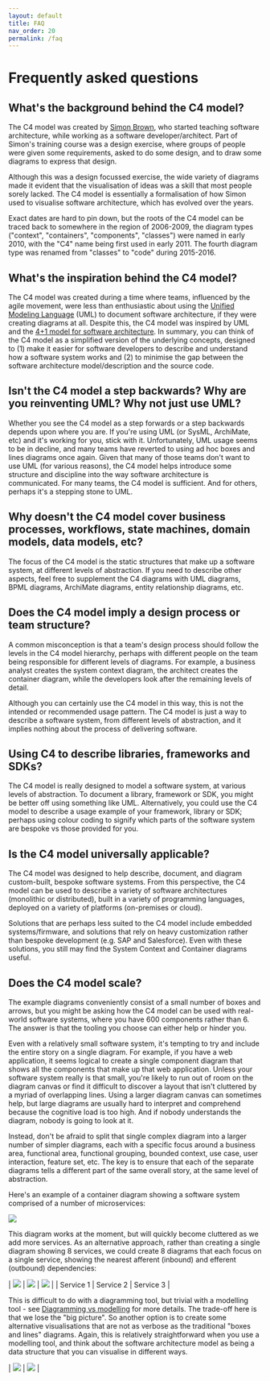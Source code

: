 ```yaml
---
layout: default
title: FAQ
nav_order: 20
permalink: /faq
---
```


# Frequently asked questions

## What's the background behind the C4 model?

The C4 model was created by [Simon Brown](http://simonbrown.je), who started teaching software architecture,
while working as a software developer/architect. Part of Simon's training course was a design exercise,
where groups of people were given some requirements, asked to do some design, and to draw some diagrams to express
that design.

Although this was a design focussed exercise, the wide variety of diagrams made it evident that the visualisation
of ideas was a skill that most people sorely lacked. The C4 model is essentially a formalisation of how Simon used
to visualise software architecture, which has evolved over the years.

Exact dates are hard to pin down, but the roots of the C4 model can be traced back to somewhere in the region
of 2006-2009, the diagram types ("context", "containers", "components", "classes") were named in early 2010,
with the "C4" name being first used in early 2011. The fourth diagram type was renamed from "classes" to "code"
during 2015-2016.

## What's the inspiration behind the C4 model?

The C4 model was created during a time where teams, influenced by the agile movement, were less than enthusiastic
about using the [Unified Modeling Language](https://en.wikipedia.org/wiki/Unified_Modeling_Language) (UML) to document
software architecture, if they were creating diagrams at all. Despite this, the C4 model was inspired by UML and
the [4+1 model for software architecture](https://en.wikipedia.org/wiki/4%2B1_architectural_view_model).
In summary, you can think of the C4 model as a simplified version of the underlying concepts, designed to
(1) make it easier for software developers to describe and understand how a software system works and
(2) to minimise the gap between the software architecture model/description and the source code.

## Isn't the C4 model a step backwards? Why are you reinventing UML? Why not just use UML?

Whether you see the C4 model as a step forwards or a step backwards depends upon where you are. If you're using UML
(or SysML, ArchiMate, etc) and it's working for you, stick with it. Unfortunately, UML usage seems to be in decline,
and many teams have reverted to using ad hoc boxes and lines diagrams once again. Given that many of those teams don't
want to use UML (for various reasons), the C4 model helps introduce some structure and discipline into the way software
architecture is communicated. For many teams, the C4 model is sufficient. And for others, perhaps it's a stepping stone
to UML.

## Why doesn't the C4 model cover business processes, workflows, state machines, domain models, data models, etc?

The focus of the C4 model is the static structures that make up a software system, at different levels of abstraction.
If you need to describe other aspects, feel free to supplement the C4 diagrams with UML diagrams, BPML diagrams,
ArchiMate diagrams, entity relationship diagrams, etc.

## Does the C4 model imply a design process or team structure?

A common misconception is that a team's design process should follow the levels in the C4 model hierarchy, perhaps
with different people on the team being responsible for different levels of diagrams. For example, a business analyst
creates the system context diagram, the architect creates the container diagram, while the developers look after the
remaining levels of detail.

Although you can certainly use the C4 model in this way, this is not the intended or recommended usage pattern. The
C4 model is just a way to describe a software system, from different levels of abstraction, and it implies nothing
about the process of delivering software.

## Using C4 to describe libraries, frameworks and SDKs?

The C4 model is really designed to model a software system, at various levels of abstraction. To document a library,
framework or SDK, you might be better off using something like UML. Alternatively, you could use the C4 model to
describe a usage example of your framework, library or SDK; perhaps using colour coding to signify which parts of
the software system are bespoke vs those provided for you.

## Is the C4 model universally applicable?

The C4 model was designed to help describe, document, and diagram custom-built, bespoke software systems. From this
perspective, the C4 model can be used to describe a variety of software architectures (monolithic or distributed),
built in a variety of programming languages, deployed on a variety of platforms (on-premises or cloud).

Solutions that are perhaps less suited to the C4 model include embedded systems/firmware, and solutions that rely on
heavy customization rather than bespoke development (e.g. SAP and Salesforce). Even with these solutions, you still may
find the System Context and Container diagrams useful.

## Does the C4 model scale?

The example diagrams conveniently consist of a small number of boxes and arrows, but you might be asking how the C4 model
can be used with real-world software systems, where you have 600 components rather than 6.
The answer is that the tooling you choose can either help or hinder you.

Even with a relatively small software system, it's tempting to try and include the entire story on a single diagram.
For example, if you have a web application, it seems logical to create a single component diagram that shows all
the components that make up that web application. Unless your software system really is that small, you're likely to
run out of room on the diagram canvas or find it difficult to discover a layout that isn't cluttered by a myriad of
overlapping lines. Using a larger diagram canvas can sometimes help, but large diagrams are usually hard to interpret
and comprehend because the cognitive load is too high. And if nobody understands the diagram, nobody is going to look
at it.

Instead, don't be afraid to split that single complex diagram into a larger number of simpler diagrams, each with a
specific focus around a business area, functional area, functional grouping, bounded context, use case, user
interaction, feature set, etc. The key is to ensure that each of the separate diagrams tells a different part of the
same overall story, at the same level of abstraction.

Here's an example of a container diagram showing a software system comprised of a number of microservices:

[![](../images/scale-1.png)](../images/scale-1.png)

This diagram works at the moment, but will quickly become cluttered as we add more services. As an alternative approach,
rather than creating a single diagram showing 8 services, we could create 8 diagrams that each focus on a single service,
showing the nearest afferent (inbound) and efferent (outbound) dependencies:

| [![](../images/scale-2.png)](../images/scale-2.png) | [![](../images/scale-3.png)](../images/scale-3.png) | [![](../images/scale-4.png)](../images/scale-4.png) |
| Service 1 | Service 2 | Service 3 |

This is difficult to do with a diagramming tool, but trivial with a modelling tool -
see [Diagramming vs modelling](/tooling#diagramming-vs-modelling) for more details.
The trade-off here is that we lose the "big picture". So another option is to create some
alternative visualisations that are not as verbose as the traditional "boxes and lines" diagrams.
Again, this is relatively straightforward when you use a modelling tool, and think about the software architecture
model as being a data structure that you can visualise in different ways.

| [![](../images/scale-5.png)](../images/scale-5.png) | [![](../images/scale-6.png)](../images/scale-6.png) |
